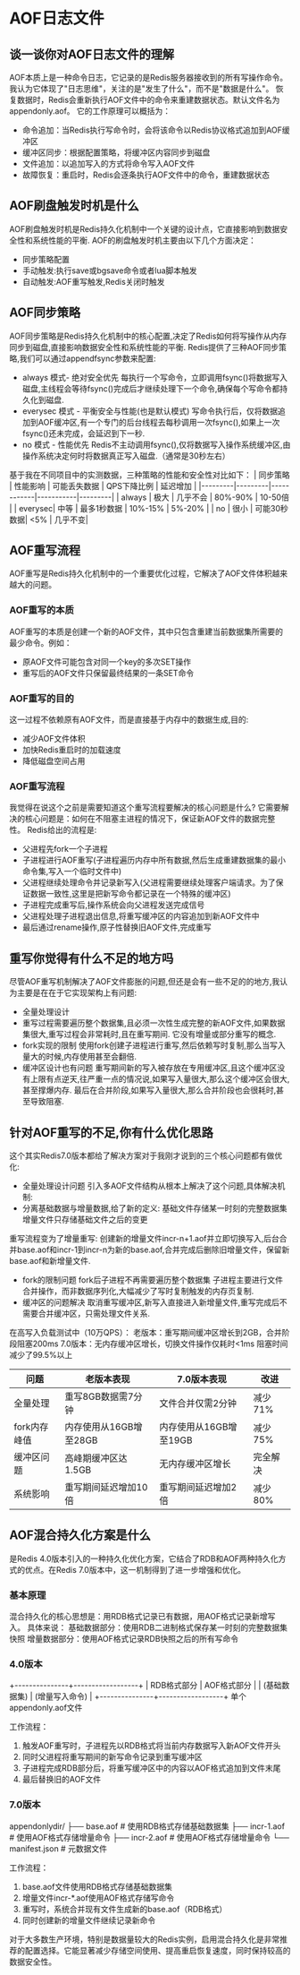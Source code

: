 # AOF日志文件

## 谈一谈你对AOF日志文件的理解
AOF本质上是一种命令日志，它记录的是Redis服务器接收到的所有写操作命令。我认为它体现了"日志思维"，关注的是"发生了什么"，而不是"数据是什么"。
恢复数据时，Redis会重新执行AOF文件中的命令来重建数据状态。默认文件名为appendonly.aof。
它的工作原理可以概括为：
- 命令追加：当Redis执行写命令时，会将该命令以Redis协议格式追加到AOF缓冲区
- 缓冲区同步：根据配置策略，将缓冲区内容同步到磁盘
- 文件追加：以追加写入的方式将命令写入AOF文件
- 故障恢复：重启时，Redis会逐条执行AOF文件中的命令，重建数据状态

## AOF刷盘触发时机是什么
AOF刷盘触发时机是Redis持久化机制中一个关键的设计点，它直接影响到数据安全性和系统性能的平衡.
AOF的刷盘触发时机主要由以下几个方面决定：
- 同步策略配置
- 手动触发:执行save或bgsave命令或者lua脚本触发
- 自动触发:AOF重写触发,Redis关闭时触发

## AOF同步策略
AOF同步策略是Redis持久化机制中的核心配置,决定了Redis如何将写操作从内存同步到磁盘,直接影响数据安全性和系统性能的平衡.
Redis提供了三种AOF同步策略,我们可以通过appendfsync参数来配置:
- always 模式- 绝对安全优先
每执行一个写命令，立即调用fsync()将数据写入磁盘,主线程会等待fsync()完成后才继续处理下一个命令,确保每个写命令都持久化到磁盘.
- everysec 模式  - 平衡安全与性能(也是默认模式)
写命令执行后，仅将数据追加到AOF缓冲区,有一个专门的后台线程去每秒调用一次fsync(),如果上一次fsync()还未完成，会延迟到下一秒.
- no 模式 - 性能优先
Redis不主动调用fsync(),仅将数据写入操作系统缓冲区,由操作系统决定何时将数据真正写入磁盘.（通常是30秒左右）

基于我在不同项目中的实测数据，三种策略的性能和安全性对比如下：
| 同步策略 | 性能影响 | 可能丢失数据 | QPS下降比例 | 延迟增加 |
|---------|---------|------------|-----------|---------|
| always | 极大 | 几乎不会 | 80%-90% | 10-50倍 |
| everysec| 中等 | 最多1秒数据 | 10%-15% | 5%-20% |
| no | 很小 | 可能30秒数据| <5% | 几乎不变|


## AOF重写流程
AOF重写是Redis持久化机制中的一个重要优化过程，它解决了AOF文件体积越来越大的问题。

### AOF重写的本质
AOF重写的本质是创建一个新的AOF文件，其中只包含重建当前数据集所需要的最少命令。例如：
- 原AOF文件可能包含对同一个key的多次SET操作
- 重写后的AOF文件只保留最终结果的一条SET命令
### AOF重写的目的
这一过程不依赖原有AOF文件，而是直接基于内存中的数据生成,目的:
- 减少AOF文件体积
- 加快Redis重启时的加载速度
- 降低磁盘空间占用

### AOF重写流程
我觉得在说这个之前是需要知道这个重写流程要解决的核心问题是什么?
它需要解决的核心问题是：如何在不阻塞主进程的情况下，保证新AOF文件的数据完整性。
Redis给出的流程是:
- 父进程先fork一个子进程
- 子进程进行AOF重写(子进程遍历内存中所有数据,然后生成重建数据集的最小命令集,写入一个临时文件中)
- 父进程继续处理命令并记录新写入(父进程需要继续处理客户端请求。为了保证数据一致性,这里是把新写命令都记录在一个特殊的缓冲区)
- 子进程完成重写后,操作系统会向父进程发送完成信号
- 父进程处理子进程退出信息,将重写缓冲区的内容追加到新AOF文件中
- 最后通过rename操作,原子性替换旧AOF文件,完成重写

## 重写你觉得有什么不足的地方吗
尽管AOF重写机制解决了AOF文件膨胀的问题,但还是会有一些不足的的地方,我认为主要是在在于它实现架构上有问题:
- 全量处理设计
- 重写过程需要遍历整个数据集,且必须一次性生成完整的新AOF文件,如果数据集很大,重写过程会非常耗时,且在重写期间.
它没有增量或部分重写的概念.
- fork实现的限制
使用fork创建子进程进行重写,然后依赖写时复制,那么当写入量大的时候,内存使用甚至会翻倍.
- 缓冲区设计也有问题
重写期间新的写入被存放在专用缓冲区,且这个缓冲区没有上限有点逆天,往严重一点的情况说,如果写入量很大,那么这个缓冲区会很大,甚至撑爆内存.
最后在合并阶段,如果写入量很大,那么合并阶段也会很耗时,甚至导致阻塞.

## 针对AOF重写的不足,你有什么优化思路
这个其实Redis7.0版本都给了解决方案对于我刚才说到的三个核心问题都有做优化:
- 全量处理设计问题
引入多AOF文件结构从根本上解决了这个问题,具体解决机制:
- 分离基础数据与增量数据,给了新的定义:
基础文件存储某一时刻的完整数据集
增量文件只存储基础文件之后的变更

重写流程变为了增量重写:
创建新的增量文件incr-n+1.aof并立即切换写入,后台合并base.aof和incr-1到incr-n为新的base.aof,合并完成后删除旧增量文件，保留新base.aof和新增量文件.
- fork的限制问题
fork后子进程不再需要遍历整个数据集
子进程主要进行文件合并操作，而非数据序列化,大幅减少了写时复制触发的内存页复制.
- 缓冲区的问题解决
取消重写缓冲区,新写入直接进入新增量文件,重写完成后不需要合并缓冲区，只需处理文件关系.

在高写入负载测试中（10万QPS）：
老版本：重写期间缓冲区增长到2GB，合并阶段阻塞200ms
7.0版本：无内存缓冲区增长，切换文件操作仅耗时<1ms
阻塞时间减少了99.5%以上

| 问题 | 老版本表现 | 7.0版本表现 | 改进 |
|------|------------|-------------|------|
| 全量处理 | 重写8GB数据需7分钟 | 文件合并仅需2分钟 | 减少71% |
| fork内存峰值 | 内存使用从16GB增至28GB | 内存使用从16GB增至19GB | 减少75% |
| 缓冲区问题 | 高峰期缓冲区达1.5GB | 无内存缓冲区增长 | 完全解决 |
| 系统影响 | 重写期间延迟增加10倍 | 重写期间延迟增加2倍 | 减少80% |



## AOF混合持久化方案是什么
是Redis 4.0版本引入的一种持久化优化方案，它结合了RDB和AOF两种持久化方式的优点。在Redis 7.0版本中，这一机制得到了进一步增强和优化。
### 基本原理
混合持久化的核心思想是：用RDB格式记录已有数据，用AOF格式记录新增写入。
具体来说：
基础数据部分：使用RDB二进制格式保存某一时刻的完整数据集快照
增量数据部分：使用AOF格式记录RDB快照之后的所有写命令


### 4.0版本
+---------------+------------------+
| RDB格式部分   | AOF格式部分      |
| (基础数据集)  | (增量写入命令)   |
+---------------+------------------+
       单个appendonly.aof文件

工作流程：
1. 触发AOF重写时，子进程先以RDB格式将当前内存数据写入新AOF文件开头
2. 同时父进程将重写期间的新写命令记录到重写缓冲区
3. 子进程完成RDB部分后，将重写缓冲区中的内容以AOF格式追加到文件末尾
4. 最后替换旧的AOF文件

### 7.0版本

appendonlydir/
  ├── base.aof       # 使用RDB格式存储基础数据集
  ├── incr-1.aof     # 使用AOF格式存储增量命令
  ├── incr-2.aof     # 使用AOF格式存储增量命令
  └── manifest.json  # 元数据文件

工作流程：
1. base.aof文件使用RDB格式存储基础数据集
2. 增量文件incr-*.aof使用AOF格式存储写命令
3. 重写时，系统合并现有文件生成新的base.aof（RDB格式）
4. 同时创建新的增量文件继续记录新命令

对于大多数生产环境，特别是数据量较大的Redis实例，启用混合持久化是非常推荐的配置选择。它能显著减少存储空间使用、提高重启恢复速度，同时保持较高的数据安全性。